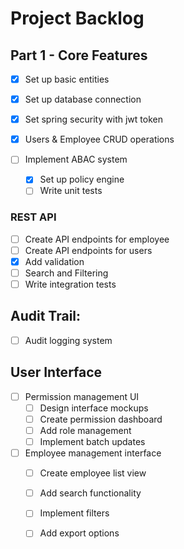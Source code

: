 # Project Backlog

## Part 1 - Core Features
- [x] Set up basic entities
- [x] Set up database connection
- [x] Set spring security with jwt token
- [x] Users & Employee CRUD operations

- [ ] Implement ABAC system
    - [x] Set up policy engine
    - [ ] Write unit tests

### REST API

- [ ] Create API endpoints for employee
- [ ] Create API endpoints for users
- [x] Add validation
- [ ] Search and Filtering
- [ ] Write integration tests

## Audit Trail:

- [ ] Audit logging system
## User Interface

- [ ] Permission management UI
    - [ ] Design interface mockups
    - [ ] Create permission dashboard
    - [ ] Add role management
    - [ ] Implement batch updates

- [ ] Employee management interface
    - [ ] Create employee list view
    - [ ] Add search functionality
    - [ ] Implement filters
    - [ ] Add export options

